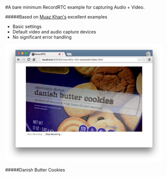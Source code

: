 #A bare minimum RecordRTC example for capturing Audio + Video. 

#####Based on [Muaz Khan's](http://www.muazkhan.com/) excellent examples

- Basic settings
- Default video and audio capture devices
- No significant error handling

![Danish Butter Cookies](screenshot.jpg)

#####Danish Butter Cookies
